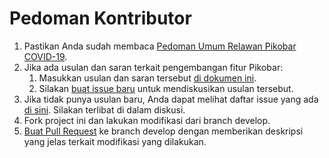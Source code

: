 # Pedoman Kontributor

1. Pastikan Anda sudah membaca [Pedoman Umum Relawan Pikobar COVID-19](https://github.com/jabardigitalservice/pikobar-relawan-readme/blob/master/README.md).
2. Jika ada usulan dan saran terkait pengembangan fitur Pikobar:
    1. Masukkan usulan dan saran tersebut [di dokumen ini](http://bit.ly/UsulanPikobar).
    2. Silakan [buat issue baru](https://github.com/jabardigitalservice/pikobar-flutter/issues/new) untuk mendiskusikan usulan tersebut.
3. Jika tidak punya usulan baru, Anda dapat melihat daftar issue yang ada [di
sini](https://github.com/jabardigitalservice/pikobar-flutter/issues). Silakan terlibat di dalam diskusi.
4. Fork project ini dan lakukan modifikasi dari branch develop.
5. [Buat Pull Request](https://github.com/jabardigitalservice/pikobar-flutter/pulls) ke branch develop dengan memberikan deskripsi yang jelas terkait modifikasi yang dilakukan.

